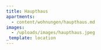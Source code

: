 ```yaml
---
title: Haupthaus
apartments:
  - content/wohnungen/haupthaus.md
images:
  - /uploads/images/haupthaus.jpeg
_template: location
---
```


